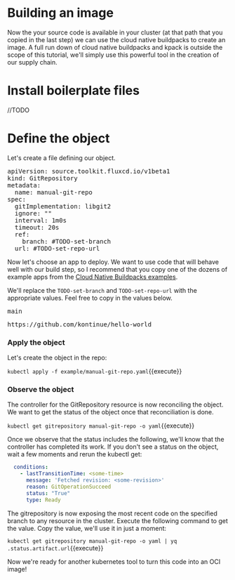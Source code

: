 # Building an image

Now the your source code is available in your cluster (at that path that you copied in the last step) we can
use the cloud native buildpacks to create an image. A full run down of cloud native buildpacks and kpack is
outside the scope of this tutorial, we'll simply use this powerful tool in the creation of our supply chain. 

# Install boilerplate files

//TODO

# Define the object

Let's create a file defining our object.

<pre class="file" data-filename="manual-git-repo.yaml" data-target="replace">
apiVersion: source.toolkit.fluxcd.io/v1beta1
kind: GitRepository
metadata:
  name: manual-git-repo
spec:
  gitImplementation: libgit2
  ignore: ""
  interval: 1m0s
  timeout: 20s
  ref:
    branch: #TODO-set-branch
  url: #TODO-set-repo-url
</pre>

Now let's choose an app to deploy. We want to use code that will behave well with our build step, so I recommend that
you copy one of the dozens of example apps from the [Cloud Native Buildpacks examples](https://github.com/paketo-buildpacks/samples).

We'll replace the `TODO-set-branch` and `TODO-set-repo-url` with the appropriate values. Feel free to copy in the values below.

<pre class="file" data-filename="manual-git-repo.yaml" data-target="insert"  data-marker="#TODO-set-branch">
main
</pre>

<pre class="file" data-filename="manual-git-repo.yaml" data-target="insert"  data-marker="#TODO-set-repo-url">
https://github.com/kontinue/hello-world
</pre>

### Apply the object

Let's create the object in the repo:

`kubectl apply -f example/manual-git-repo.yaml`{{execute}}

### Observe the object

The controller for the GitRepository resource is now reconciling the object. We want to get the status of the object
once that reconciliation is done.

`kubectl get gitrepository manual-git-repo -o yaml`{{execute}}

Once we observe that the status includes the following, we'll know that the controller has completed its work.
If you don't see a status on the object, wait a few moments and rerun the kubectl get:

```yaml
  conditions:
    - lastTransitionTime: <some-time>
      message: 'Fetched revision: <some-revision>'
      reason: GitOperationSucceed
      status: "True"
      type: Ready
```

The gitrepository is now exposing the most recent code on the specified branch to any resource in the cluster.
Execute the following command to get the value. Copy the value, we'll use it in just a moment:

`kubectl get gitrepository manual-git-repo -o yaml | yq .status.artifact.url`{{execute}}

Now we're ready for another kubernetes tool to turn this code into an OCI image!
